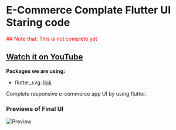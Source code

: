 # E-Commerce Complate Flutter UI Staring code

<span style="color:red"> ## Note that: This is not complete yet</span>

## [Watch it on YouTube](https://youtu.be/YEJPg2jwzI8)

**Packages we are using:**

- flutter_svg: [link](https://pub.dev/packages/flutter_svg)

Complete responsive e-commerce app UI by using flutter.

### Previews of Final UI

![Preview](/splash_intro.gif)
